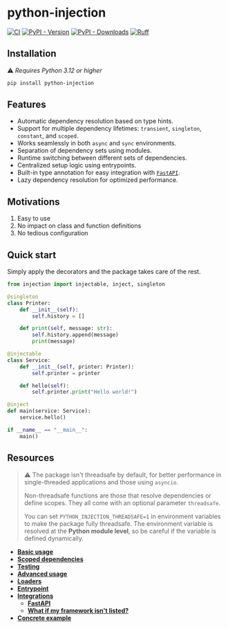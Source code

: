 # python-injection

[![CI](https://github.com/100nm/python-injection/actions/workflows/ci.yml/badge.svg)](https://github.com/100nm/python-injection)
[![PyPI - Version](https://img.shields.io/pypi/v/python-injection.svg?color=blue)](https://pypi.org/project/python-injection)
[![PyPI - Downloads](https://img.shields.io/pypi/dm/python-injection.svg?color=blue)](https://pypistats.org/packages/python-injection)
[![Ruff](https://img.shields.io/endpoint?url=https://raw.githubusercontent.com/astral-sh/ruff/main/assets/badge/v2.json)](https://github.com/astral-sh/ruff)

## Installation

⚠️ _Requires Python 3.12 or higher_

```bash
pip install python-injection
```

## Features

* Automatic dependency resolution based on type hints.
* Support for multiple dependency lifetimes: `transient`, `singleton`, `constant`, and `scoped`.
* Works seamlessly in both `async` and `sync` environments.
* Separation of dependency sets using modules.
* Runtime switching between different sets of dependencies.
* Centralized setup logic using entrypoints.
* Built-in type annotation for easy integration with [`FastAPI`](https://github.com/fastapi/fastapi).
* Lazy dependency resolution for optimized performance.

## Motivations

1. Easy to use
2. No impact on class and function definitions
3. No tedious configuration

## Quick start

Simply apply the decorators and the package takes care of the rest.

```python
from injection import injectable, inject, singleton

@singleton
class Printer:
    def __init__(self):
        self.history = []

    def print(self, message: str):
        self.history.append(message)
        print(message)

@injectable
class Service:
    def __init__(self, printer: Printer):
        self.printer = printer

    def hello(self):
        self.printer.print("Hello world!")

@inject
def main(service: Service):
    service.hello()

if __name__ == "__main__":
    main()
```

## Resources

> ⚠️ The package isn't threadsafe by default, for better performance in single-threaded applications and those using
> `asyncio`.
> 
> Non-threadsafe functions are those that resolve dependencies or define scopes. They all come with an optional 
> parameter `threadsafe`.
> 
> You can set `PYTHON_INJECTION_THREADSAFE=1` in environment variables to make the package fully threadsafe. The 
> environment variable is resolved at the **Python module level**, so be careful if the variable is defined dynamically.

* [**Basic usage**](https://github.com/100nm/python-injection/tree/prod/documentation/basic-usage.md)
* [**Scoped dependencies**](https://github.com/100nm/python-injection/tree/prod/documentation/scoped-dependencies.md)
* [**Testing**](https://github.com/100nm/python-injection/tree/prod/documentation/testing.md)
* [**Advanced usage**](https://github.com/100nm/python-injection/tree/prod/documentation/advanced-usage.md)
* [**Loaders**](https://github.com/100nm/python-injection/tree/prod/documentation/loaders.md)
* [**Entrypoint**](https://github.com/100nm/python-injection/tree/prod/documentation/entrypoint.md)
* [**Integrations**](https://github.com/100nm/python-injection/tree/prod/documentation/integrations)
  * [**FastAPI**](https://github.com/100nm/python-injection/tree/prod/documentation/integrations/fastapi.md)
  * [**What if my framework isn't listed?**](https://github.com/100nm/python-injection/tree/prod/documentation/integrations/unlisted-framework.md)
* [**Concrete example**](https://github.com/100nm/python-injection-example)
